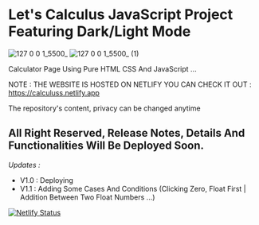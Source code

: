 # Let's Calculus JavaScript Project Featuring Dark/Light Mode

![127 0 0 1_5500_](https://user-images.githubusercontent.com/96151694/161384691-e3c99569-b7e8-41ca-8df1-2d168a5f69c2.png)
![127 0 0 1_5500_ (1)](https://user-images.githubusercontent.com/96151694/161384698-2c58eb35-9d10-4a60-8249-540209962c7b.png)

Calculator Page Using Pure HTML CSS And JavaScript ...

NOTE : THE WEBSITE IS HOSTED ON NETLIFY YOU CAN CHECK IT OUT : https://calculuss.netlify.app

The repository's content, privacy can be changed anytime

All Right Reserved, Release Notes, Details And Functionalities Will Be Deployed Soon.
<br />
---

*Updates :*
- V1.0 : Deploying
- V1.1 : Adding Some Cases And Conditions (Clicking Zero, Float First | Addition Between Two Float Numbers ...)

[![Netlify Status](https://api.netlify.com/api/v1/badges/47b789e3-4264-4eaa-a8f7-45925d940fd9/deploy-status)](https://app.netlify.com/sites/calculuss/deploys)
